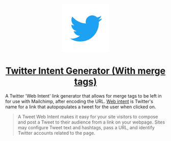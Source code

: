<p align="center" style="color: #343a40">
  <a href="https://csandman.github.io/twitter-link-generator-w-merge-tags/" target="_blank"><img src="./logo.png" alt="shade generator logo" height="150"></a>
  </p>
  <h1 align="center"><a href="https://csandman.github.io/twitter-link-generator-w-merge-tags/" target="_blank">Twitter Intent Generator (With merge tags)</a></h1>


A Twitter 'Web Intent' link generator that allows for merge tags to be left in for use with Mailchimp, after encoding the URL. [Web intent](https://developer.twitter.com/en/docs/twitter-for-websites/tweet-button/guides/web-intent.html) is Twitter's name for a link that autopopulates a tweet for the user when clicked on.

> A Tweet Web Intent makes it easy for your site visitors to compose and post a Tweet to their audience from a link on your webpage. Sites may configure Tweet text and hashtags, pass a URL, and identify Twitter accounts related to the page.
